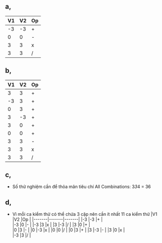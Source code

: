 ## a, 
|V1		|V2		|Op		|
|-------|-------|-------|
|-3		|-3		|+		|   
|0		|0		|-		|
|3		|3		|x		|
|3		|3		|/		|

## b, 
|V1		|V2		|Op		|
|-------|-------|-------|
|3		|3		|+		|   
|-3		|3		|+		|
|0		|3		|+		|
|3		|-3		|+		|
|3		|0		|+		|   
|0		|0		|+		|
|3		|3		|-		|
|3		|3		|x	        |
|3		|3		|/		|   

## c,
- Số thử nghiệm cần để thỏa mãn tiêu chí All Combinations: 3*3*4 = 36

## d,
- Vì mỗi ca kiểm thử có thể chứa 3 cặp nên cần ít nhất 11 ca kiểm thử
|V1		|V2		|Op		|
|-------|-------|-------|
|-3		|-3		|+		|   
|-3		|0		|-		|
|-3		|3		|x		|
|3		|-3		|/		|
|3		|0		|+		|   
|0		|3		|-		|
|0		|-3		|x		|
|0		|0		|/	    |
|0		|3		|+		|
|3		|-3		|-	    |
|3		|0		|x		|   
|-3		|3		|/		|